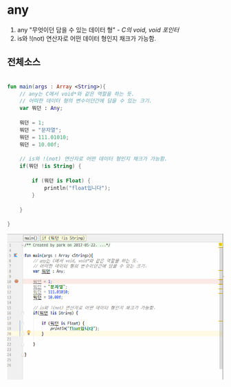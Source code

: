 # any
1. any "무엇이던 담을 수 있는 데이터 형" - *C의 void, void 포인터*
2. is와 !(not) 연산자로 어떤 데이터 형인지 채크가 가능함.

## 전체소스
~~~kotlin

fun main(args : Array <String>){
    // any는 C에서 void*와 같은 역할을 하는 듯.
    // 어떠한 데이터 형의 변수이던간에 담을 수 있는 크기.
    var 뭐던 : Any;

    뭐던 = 1;
    뭐던 = "문자열";
    뭐던 = 111.01010;
    뭐던 = 10.00f;

    // is와 !(not) 연산자로 어떤 데이터 형인지 채크가 가능함.
    if(뭐던 !is String) {

        if (뭐던 is Float) {
            println("float입니다");
        }

    }

}

~~~
![이미지](any_type.gif)
